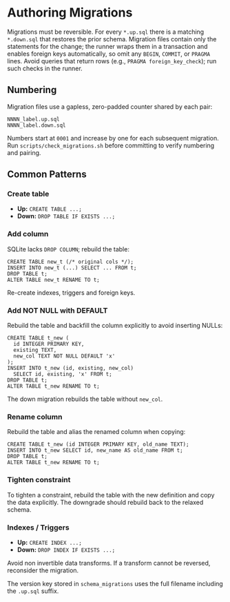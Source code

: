 # Authoring Migrations

Migrations must be reversible. For every `*.up.sql` there is a matching
`*.down.sql` that restores the prior schema. Migration files contain only the
statements for the change; the runner wraps them in a transaction and enables
foreign keys automatically, so omit any `BEGIN`, `COMMIT`, or `PRAGMA` lines.
Avoid queries that return rows (e.g., `PRAGMA foreign_key_check`); run such checks in the runner.

## Numbering

Migration files use a gapless, zero-padded counter shared by each pair:

```
NNNN_label.up.sql
NNNN_label.down.sql
```

Numbers start at `0001` and increase by one for each subsequent migration. Run `scripts/check_migrations.sh` before committing to verify numbering and pairing.

## Common Patterns

### Create table
- **Up:** `CREATE TABLE ...;`
- **Down:** `DROP TABLE IF EXISTS ...;`

### Add column
SQLite lacks `DROP COLUMN`; rebuild the table:
```
CREATE TABLE new_t (/* original cols */);
INSERT INTO new_t (...) SELECT ... FROM t;
DROP TABLE t;
ALTER TABLE new_t RENAME TO t;
```
Re-create indexes, triggers and foreign keys.

### Add NOT NULL with DEFAULT
Rebuild the table and backfill the column explicitly to avoid inserting NULLs:

```
CREATE TABLE t_new (
  id INTEGER PRIMARY KEY,
  existing TEXT,
  new_col TEXT NOT NULL DEFAULT 'x'
);
INSERT INTO t_new (id, existing, new_col)
  SELECT id, existing, 'x' FROM t;
DROP TABLE t;
ALTER TABLE t_new RENAME TO t;
```
The down migration rebuilds the table without `new_col`.

### Rename column
Rebuild the table and alias the renamed column when copying:

```
CREATE TABLE t_new (id INTEGER PRIMARY KEY, old_name TEXT);
INSERT INTO t_new SELECT id, new_name AS old_name FROM t;
DROP TABLE t;
ALTER TABLE t_new RENAME TO t;
```

### Tighten constraint
To tighten a constraint, rebuild the table with the new definition and copy the
data explicitly. The downgrade should rebuild back to the relaxed schema.

### Indexes / Triggers
- **Up:** `CREATE INDEX ...;`
- **Down:** `DROP INDEX IF EXISTS ...;`

Avoid non invertible data transforms. If a transform cannot be reversed, reconsider the migration.

The version key stored in `schema_migrations` uses the full filename including
the `.up.sql` suffix.
